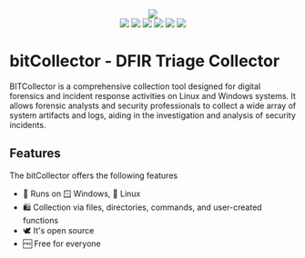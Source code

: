 <div align="center">
	<img src="https://github.com/Plainbit/bitColletor/raw/main/img/Logo.png" />
</div>

<div align="center">
    <img src="https://img.shields.io/badge/linux-FCC624?style=for-the-badge&logo=linux&logoColor=white" />
	<img src="https://img.shields.io/badge/gnubash-4EAA25?style=for-the-badge&logo=gnubash&logoColor=white" />
	<img src="https://img.shields.io/badge/visualstudiocode-007ACC?style=for-the-badge&logo=visualstudiocode&logoColor=white" />
    <img src="https://img.shields.io/badge/Windows-0078D4?style=for-the-badge&logo=Windows" />
    <img src="https://img.shields.io/badge/Visual_Studio-2015-purple?style=for-the-badge&logo=VisualStudio" />
    <img src="https://img.shields.io/badge/CPP-blue?style=for-the-badge&logo=cplusplus&labelColor=006199" />
</div>

# bitCollector - DFIR Triage Collector

BITCollector is a comprehensive collection tool designed for digital forensics and incident response activities on Linux and Windows systems. It allows forensic analysts and security professionals to collect a wide array of system artifacts and logs, aiding in the investigation and analysis of security incidents.

## Features
The bitCollector offers the following features

- ️🎯 Runs on 🪟 Windows, 🐧 Linux
- 🛍️ Collection via files, directories, commands, and user-created functions
- 🕊️ It's open source
- 🆓 Free for everyone